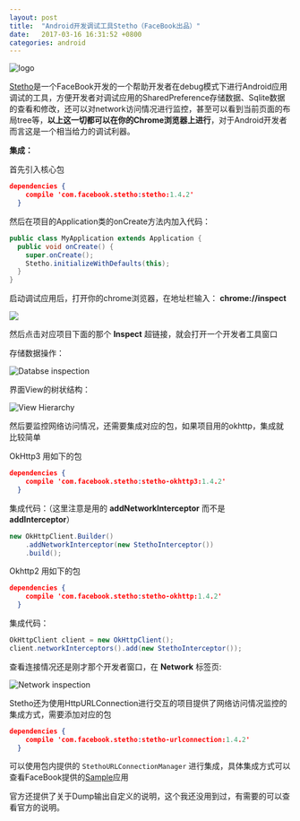 ```yaml
---
layout: post
title:  "Android开发调试工具Stetho（FaceBook出品）"
date:   2017-03-16 16:31:52 +0800
categories: android
---
```


![logo](http://facebook.github.io/stetho/static/logo.png)

[Stetho](http://facebook.github.io/stetho/)是一个FaceBook开发的一个帮助开发者在debug模式下进行Android应用调试的工具，方便开发者对调试应用的SharedPreference存储数据、Sqlite数据的查看和修改，还可以对network访问情况进行监控，甚至可以看到当前页面的布局tree等，**以上这一切都可以在你的Chrome浏览器上进行**，对于Android开发者而言这是一个相当给力的调试利器。



<!-- more -->



**集成：**

首先引入核心包

```json
dependencies {
    compile 'com.facebook.stetho:stetho:1.4.2'
  }
```

然后在项目的Application类的onCreate方法内加入代码：

```java
public class MyApplication extends Application {
  public void onCreate() {
    super.onCreate();
    Stetho.initializeWithDefaults(this);
  }
}
```

启动调试应用后，打开你的chrome浏览器，在地址栏输入： **chrome://inspect**

![](http://facebook.github.io/stetho/static/images/inspector-discovery.png)

然后点击对应项目下面的那个 **Inspect** 超链接，就会打开一个开发者工具窗口

存储数据操作：

![Databse inspection](http://facebook.github.io/stetho/static/images/inspector-sqlite.png)

界面View的树状结构：

![View Hierarchy](http://facebook.github.io/stetho/static/images/inspector-elements.png)



然后要监控网络访问情况，还需要集成对应的包，如果项目用的okhttp，集成就比较简单

OkHttp3 用如下的包

```json
dependencies {
    compile 'com.facebook.stetho:stetho-okhttp3:1.4.2'
  }
```

集成代码：（这里注意是用的 **addNetworkInterceptor** 而不是 **addInterceptor**）

```java
new OkHttpClient.Builder()
    .addNetworkInterceptor(new StethoInterceptor())
    .build();
```

Okhttp2 用如下的包

```json
dependencies {
    compile 'com.facebook.stetho:stetho-okhttp:1.4.2'
  }
```

集成代码：

```java
OkHttpClient client = new OkHttpClient();
client.networkInterceptors().add(new StethoInterceptor());
```



查看连接情况还是刚才那个开发者窗口，在 **Network**  标签页:

![Network inspection](http://facebook.github.io/stetho/static/images/inspector-network.png)



Stetho还为使用HttpURLConnection进行交互的项目提供了网络访问情况监控的集成方式，需要添加对应的包

```json
dependencies {
    compile 'com.facebook.stetho:stetho-urlconnection:1.4.2'
  }
```

可以使用包内提供的 `StethoURLConnectionManager` 进行集成，具体集成方式可以查看FaceBook提供的[Sample](https://github.com/facebook/stetho/tree/master/stetho-sample)应用



官方还提供了关于Dump输出自定义的说明，这个我还没用到过，有需要的可以查看官方的说明。
